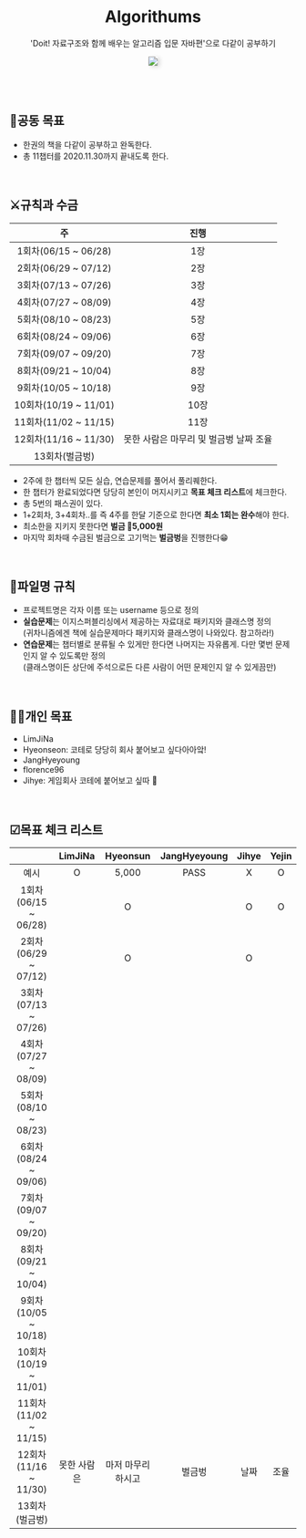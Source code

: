 <div align="center">
  <h1>Algorithums</h1>
  <p>'Doit! 자료구조와 함께 배우는 알고리즘 입문 자바편'으로 다같이 공부하기</p>
  <img src="https://user-images.githubusercontent.com/35926413/84681337-ed41d780-af6e-11ea-825e-56a28db8b2ab.jpg" style="box-shadow:4px 2px 7px rgba(0,0,0,0.14);">
</div>

<br>
<br>
<br>

## 🎯공동 목표
- 한권의 책을 다같이 공부하고 완독한다.
- 총 11챕터를 2020.11.30까지 끝내도록 한다.

<br>

## ⚔규칙과 수금
| 주 | 진행 |
|:--:|:--:|
|1회차(06/15 ~ 06/28)|1장|
|2회차(06/29 ~ 07/12)|2장|
|3회차(07/13 ~ 07/26)|3장|
|4회차(07/27 ~ 08/09)|4장|
|5회차(08/10 ~ 08/23)|5장|
|6회차(08/24 ~ 09/06)|6장|
|7회차(09/07 ~ 09/20)|7장|
|8회차(09/21 ~ 10/04)|8장|
|9회차(10/05 ~ 10/18)|9장|
|10회차(10/19 ~ 11/01)|10장|
|11회차(11/02 ~ 11/15)|11장|
|12회차(11/16 ~ 11/30)|못한 사람은 마무리 및 벌금벙 날짜 조율|
|13회차(벌금벙)||

- 2주에 한 챕터씩 모든 실습, 연습문제를 풀어서 풀리퀘한다.
- 한 챕터가 완료되었다면 당당히 본인이 머지시키고 **목표 체크 리스트**에 체크한다.
- 총 5번의 패스권이 있다.
- 1+2회차, 3+4회차..를 즉 4주를 한달 기준으로 한다면 **최소 1회는 완수**해야 한다.
- 최소한을 지키지 못한다면 **벌금 💸5,000원** 
- 마지막 회차때 수금된 벌금으로 고기먹는 **벌금벙**을 진행한다😁


<br>

## 📂파일명 규칙
- 프로젝트명은 각자 이름 또는 username 등으로 정의
- **실습문제**는 이지스퍼블리싱에서 제공하는 자료대로 패키지와 클래스명 정의<br>
(귀차니즘에겐 책에 실습문제마다 패키지와 클래스명이 나와있다. 참고하라!)
- **연습문제**는 챕터별로 분류될 수 있게만 한다면 나머지는 자유롭게. 다만 몇번 문제인지 알 수 있도록만 정의<br>
(클래스명이든 상단에 주석으로든 다른 사람이 어떤 문제인지 알 수 있게끔만)

<br>

## 🙋‍♀️개인 목표
- LimJiNa 
- Hyeonseon: 코테로 당당히 회사 붙어보고 싶다아아앜!
- JangHyeyoung 
- florence96 
- Jihye: 게임회사 코테에 붙어보고 싶따 🐾

<br>

## ☑목표 체크 리스트
|  | LimJiNa | Hyeonsun | JangHyeyoung | Jihye | Yejin |
|:--:|:--:|:--:|:--:|:--:|:--:|
|예시| O | 5,000 | PASS | X | O |
|1회차(06/15 ~ 06/28)|| O || O | O |
|2회차(06/29 ~ 07/12)|| O || O ||
|3회차(07/13 ~ 07/26)||||||
|4회차(07/27 ~ 08/09)||||||
|5회차(08/10 ~ 08/23)||||||
|6회차(08/24 ~ 09/06)||||||
|7회차(09/07 ~ 09/20)||||||
|8회차(09/21 ~ 10/04)||||||
|9회차(10/05 ~ 10/18)||||||
|10회차(10/19 ~ 11/01)||||||
|11회차(11/02 ~ 11/15)||||||
|12회차(11/16 ~ 11/30)|못한 사람은|마저 마무리하시고|벌금벙|날짜|조율|
|13회차(벌금벙)||||||

